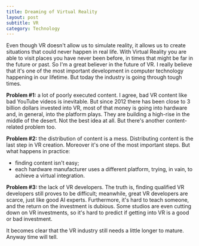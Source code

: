 ```yaml
---
title: Dreaming of Virtual Reality
layout: post
subtitle: VR
category: Technology
---
```

Even though VR doesn't allow us to simulate reality, it allows us to create situations that could never happen in real life. With Virtual Reality you are able to visit places you have never been before, in times that might be far in the future or past. So I'm a great believer in the future of VR. I really believe that it's one of the most important development in computer technology happening in our lifetime. But today the industry is going through tough times.

**Problem #1:** a lot of poorly executed content. I agree, bad VR content like bad YouTube videos is inevitable. But since 2012 there has been close to 3 billion dollars invested into VR, most of that money is going into hardware and, in general, into the platform plays. They are building a high-rise in the middle of the desert. Not the best idea at all. But there's another content-related problem too.

**Problem #2:** the distribution of content is a mess. Distributing content is the last step in VR creation. Moreover it's one of the most important steps. But what happens in practice:
* finding content isn't easy;
* each hardware manufacturer uses a different platform, trying, in vain, to achieve a virtual integration.

**Problem #3:** the lack of VR developers. The truth is, finding qualified VR developers still proves to be difficult; meanwhile, great VR developers are scarce, just like good AI experts. Furthermore, it's hard to teach someone, and the return on the investment is dubious. Some studios are even cutting down on VR investments, so it's hard to predict if getting into VR is a good or bad investment.

It becomes clear that the VR industry still needs a little longer to mature. Anyway time will tell.
